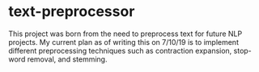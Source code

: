 # text-preprocessor

This project was born from the need to preprocess text for future NLP projects. My current plan as of writing this on 7/10/19 is to implement different preprocessing techniques such as contraction expansion, stop-word removal, and stemming.

